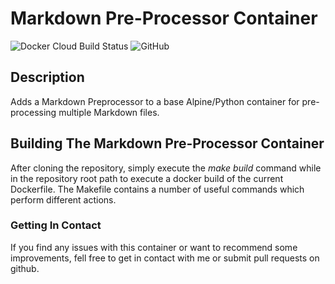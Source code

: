 # Markdown Pre-Processor Container #

![Docker Cloud Build Status](https://img.shields.io/docker/cloud/build/geoffh1977/markdown-pp.svg?style=plastic)
![GitHub](https://img.shields.io/github/license/geoffh1977/docker-markdown-pp.svg?style=plastic)

## Description ##
Adds a Markdown Preprocessor to a base Alpine/Python container for pre-processing multiple Markdown files.

## Building The Markdown Pre-Processor Container ##
After cloning the repository, simply execute the _make build_ command while in the repository root path to execute a docker build of the current Dockerfile. The Makefile contains a number of useful commands which perform different actions.

### Getting In Contact ###
If you find any issues with this container or want to recommend some improvements, fell free to get in contact with me or submit pull requests on github.

